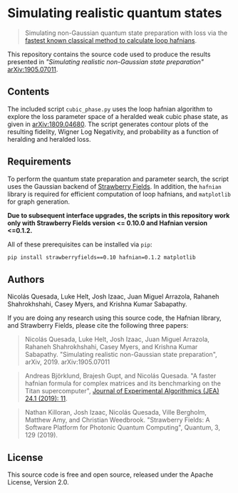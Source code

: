 # Simulating realistic quantum states

> Simulating non-Gaussian quantum state preparation with loss via the [fastest known classical method to calculate loop hafnians](https://github.com/XanaduAI/hafnian).

This repository contains the source code used to produce the results presented in
*"Simulating realistic non-Gaussian state preparation"* [arXiv:1905.07011](https://arxiv.org/abs/1905.07011).

## Contents

The included script `cubic_phase.py` uses the loop hafnian algorithm to explore the loss
parameter space of a heralded weak cubic phase state, as given in
[arXiv:1809.04680](https://arxiv.org/abs/1809.04680). The script generates
contour plots of the resulting fidelity, Wigner Log Negativity, and probability as a function
of heralding and heralded loss.

## Requirements

To perform the quantum state preparation and parameter search, the script uses the
Gaussian backend of [Strawberry Fields](https://github.com/XanaduAI/strawberryfields). 
In addition, the `hafnian` library is required for efficient computation of loop hafnians,
and `matplotlib` for graph generation.

**Due to subsequent interface upgrades, the scripts in this repository work only with Strawberry Fields version <= 0.10.0 
and Hafnian version <=0.1.2.**

All of these prerequisites can be installed via `pip`:

```bash
pip install strawberryfields==0.10 hafnian=0.1.2 matplotlib
```

## Authors

Nicolás Quesada, Luke Helt, Josh Izaac, Juan Miguel Arrazola, Rahaneh Shahrokhshahi,
Casey Myers, and Krishna Kumar Sabapathy.

If you are doing any research using this source code, the Hafnian library, and
Strawberry Fields, please cite the following three papers:

> Nicolás Quesada, Luke Helt, Josh Izaac, Juan Miguel Arrazola, Rahaneh Shahrokhshahi,
Casey Myers, and Krishna Kumar Sabapathy. "Simulating realistic non-Gaussian state preparation",
> arXiv, 2019. arXiv:1905.07011

> Andreas Björklund, Brajesh Gupt, and Nicolás Quesada. "A faster hafnian formula
> for complex matrices and its benchmarking on the Titan supercomputer", [Journal of Experimental Algorithmics (JEA) 24.1 (2019): 11](https://doi.org/10.1145/3325111).

> Nathan Killoran, Josh Izaac, Nicolás Quesada, Ville Bergholm, Matthew Amy, and
> Christian Weedbrook. "Strawberry Fields: A Software Platform for Photonic Quantum Computing",
> Quantum, 3, 129 (2019).

## License

This source code is free and open source, released under the Apache License, Version 2.0.
